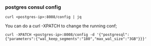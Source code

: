 ### postgres consul config

```
curl <postgres-ip>:8008/config | jq
```

You can do a curl -XPATCH  to change the running conf;

```
curl -XPATCH <postgres-ip>:8008/config -d '{"postgresql":{"parameters":{"wal_keep_segments":"180","max_wal_size":"3GB"}}}'
```
